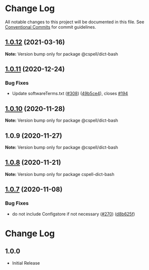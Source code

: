 # Change Log

All notable changes to this project will be documented in this file.
See [Conventional Commits](https://conventionalcommits.org) for commit guidelines.

## [1.0.12](https://github.com/streetsidesoftware/cspell-dicts/compare/@cspell/dict-bash@1.0.11...@cspell/dict-bash@1.0.12) (2021-03-16)

**Note:** Version bump only for package @cspell/dict-bash





## [1.0.11](https://github.com/streetsidesoftware/cspell-dicts/compare/@cspell/dict-bash@1.0.10...@cspell/dict-bash@1.0.11) (2020-12-24)


### Bug Fixes

* Update softwareTerms.txt ([#308](https://github.com/streetsidesoftware/cspell-dicts/issues/308)) ([49b5ce4](https://github.com/streetsidesoftware/cspell-dicts/commit/49b5ce4a2436f3c99969d6425128d55f84c8a7fc)), closes [#194](https://github.com/streetsidesoftware/cspell-dicts/issues/194)





## [1.0.10](https://github.com/streetsidesoftware/cspell-dicts/compare/@cspell/dict-bash@1.0.9...@cspell/dict-bash@1.0.10) (2020-11-28)

**Note:** Version bump only for package @cspell/dict-bash





## 1.0.9 (2020-11-27)

**Note:** Version bump only for package @cspell/dict-bash





## [1.0.8](https://github.com/streetsidesoftware/cspell-dicts/compare/cspell-dict-bash@1.0.7...cspell-dict-bash@1.0.8) (2020-11-21)

**Note:** Version bump only for package cspell-dict-bash

## [1.0.7](https://github.com/streetsidesoftware/cspell-dicts/compare/cspell-dict-bash@1.0.6...cspell-dict-bash@1.0.7) (2020-11-08)

### Bug Fixes

- do not include Configstore if not necessary ([#270](https://github.com/streetsidesoftware/cspell-dicts/issues/270)) ([d8b625f](https://github.com/streetsidesoftware/cspell-dicts/commit/d8b625f2f42d5cc6c4a9390216ac1e5037886e44))

# Change Log

## 1.0.0

- Initial Release
